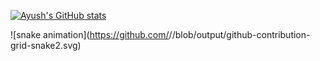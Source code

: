 [![Ayush's GitHub stats](https://github-readme-stats.vercel.app/api?username=ahhyoushh)](https://github.com/anuraghazra/github-readme-stats)


![snake animation](https://github.com/<seu user name>/<seu user name>/blob/output/github-contribution-grid-snake2.svg)
